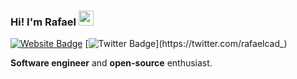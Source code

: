 ### Hi! I'm Rafael  <img src="https://media.tenor.com/images/af1b615e4f90567a1328b7c320d3a601/tenor.gif" width="24px">

[![Website Badge](https://img.shields.io/badge/-rafaelcadorna.com-1ca0f1?style=flat-square&color=242933&logoColor=white&link=http://miguelravila.me/)](https://rafaelcadorna.netlify.com)  [![Twitter Badge](https://img.shields.io/badge/-@rafaelcad__-1ca0f1?style=flat-square&color=242933&logo=twitter&logoColor=white&link=https://twitter.com/rafaelcadorna_)](https://twitter.com/rafaelcad_) 

**Software engineer** and **open-source** enthusiast. 
